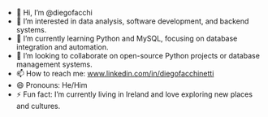 - 👋 Hi, I’m @diegofacchi
- 👀 I’m interested in data analysis, software development, and backend systems.
- 🌱 I’m currently learning Python and MySQL, focusing on database integration and automation.
- 💞️ I’m looking to collaborate on open-source Python projects or database management systems.
- 📫 How to reach me: www.linkedin.com/in/diegofacchinetti
- 😄 Pronouns: He/Him
- ⚡ Fun fact: I’m currently living in Ireland and love exploring new places and cultures.
